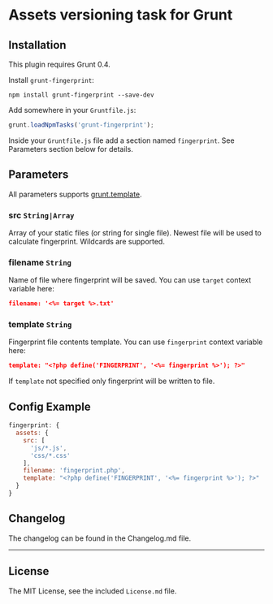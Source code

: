# Assets versioning task for Grunt

## Installation

This plugin requires Grunt 0.4.

Install `grunt-fingerprint`:

```
npm install grunt-fingerprint --save-dev
```

Add somewhere in your `Gruntfile.js`:

```javascript
grunt.loadNpmTasks('grunt-fingerprint');
```

Inside your `Gruntfile.js` file add a section named `fingerprint`. See Parameters section below for details.


## Parameters

All parameters supports [grunt.template](https://github.com/cowboy/grunt/blob/master/docs/api_template.md). 

### src `String|Array`

Array of your static files (or string for single file). Newest file will be used to calculate fingerprint. Wildcards are supported.

### filename `String`

Name of file where fingerprint will be saved. You can use `target` context variable here:

```json
filename: '<%= target %>.txt'
```

### template `String`

Fingerprint file contents template. You can use `fingerprint` context variable here:

```json
template: "<?php define('FINGERPRINT', '<%= fingerprint %>'); ?>"
```

If `template` not specified only fingerprint will be written to file.


## Config Example

``` javascript
fingerprint: {
  assets: {
    src: [
      'js/*.js',
      'css/*.css'
    ],
    filename: 'fingerprint.php',
    template: "<?php define('FINGERPRINT', '<%= fingerprint %>'); ?>"
  }
}
```

## Changelog

The changelog can be found in the Changelog.md file.


---

## License

The MIT License, see the included `License.md` file.
